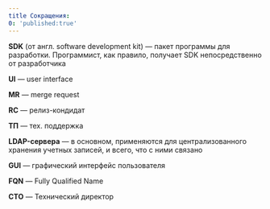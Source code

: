 ```yaml
---
title Сокращения:
0: 'published:true'
---
```


**SDK** (от англ. software development kit) — пакет программы для разработки. Программист, как правило, получает SDK непосредственно от разработчика

**UI** — user interface 

**MR** — merge request 

**RC** — релиз-кондидат 

**ТП** — тех. поддержка

**LDAP-сервера** — в основном, применяются для централизованного хранения учетных записей, и всего, что с ними связано 

**GUI** — графический интерфейс пользователя 

**FQN** — Fully Qualified Name

**СТО** — Технический директор
